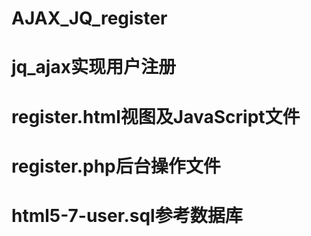 # AJAX_JQ_register
# jq_ajax实现用户注册
# register.html视图及JavaScript文件
# register.php后台操作文件
# html5-7-user.sql参考数据库
